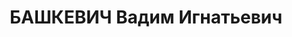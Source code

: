 ---
title: БАШКЕВИЧ Вадим Игнатьевич
description: "Род. в 1904, м. Семков Городок Минской обл., белорус, из служащих, обр.:\
  \ высшее, член ВКП(б) с 1928, В 1936г.исключен как враг народа. Проживал: Минск,\
  \ ул. Володарского 30, кв. 4. Начальник, Управоение высшей школы при Наркомпросе\
  \ БССР \n  Обв. по ст. 69, 70, 76 УК БССР - участник а/с национал-фаш.орг. Приговор:\
  \ судебный орган, 29.10.1937 – ВМН с конфискацией имущества. Расстрелян 30.10.1937,\
  \ г.Минск. \n  Реабилитирован ВК ВС СССР 23.05.1956"
---